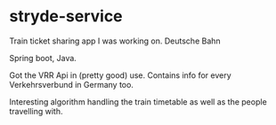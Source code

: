 # stryde-service
Train ticket sharing app I was working on. Deutsche Bahn

Spring boot, Java.

Got the VRR Api in (pretty good) use. Contains info for every Verkehrsverbund in Germany too. 

Interesting algorithm handling the train timetable as well as the people travelling with.  
